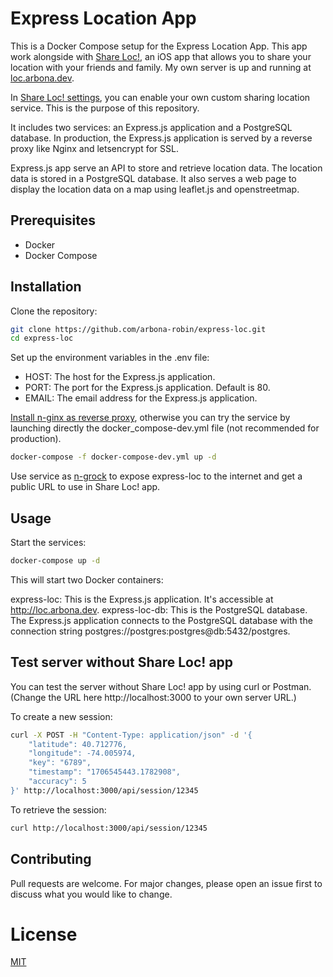 # Express Location App

This is a Docker Compose setup for the Express Location App. This app work alongside with [Share Loc!](https://apps.apple.com/us/app/share-loc/id6477746560), an iOS app that allows you to share your location with your friends and family. My own server is up and running at [loc.arbona.dev](http://loc.arbona.dev).

In [Share Loc! settings](https://apps.apple.com/us/app/share-loc/id6477746560), you can enable your own custom sharing location service. This is the purpose of this repository.

It includes two services: an Express.js application and a PostgreSQL database. In production, the Express.js application is served by a reverse proxy like Nginx and letsencrypt for SSL.

Express.js app serve an API to store and retrieve location data. The location data is stored in a PostgreSQL database. It also serves a web page to display the location data on a map using leaflet.js and openstreetmap.

## Prerequisites

- Docker
- Docker Compose

## Installation

Clone the repository:

```bash
git clone https://github.com/arbona-robin/express-loc.git
cd express-loc
```

Set up the environment variables in the .env file:
- HOST: The host for the Express.js application. 
- PORT: The port for the Express.js application. Default is 80.
- EMAIL: The email address for the Express.js application. 


[Install n-ginx as reverse proxy](https://linuxhandbook.com/nginx-reverse-proxy-docker/amp/), otherwise you can try the service by launching directly the docker_compose-dev.yml file (not recommended for production). 

```bash
docker-compose -f docker-compose-dev.yml up -d
```

Use service as [n-grock](https://ngrok.com/) to expose express-loc to the internet and get a public URL to use in Share Loc! app. 


## Usage
Start the services:
```bash
docker-compose up -d
```

This will start two Docker containers:

express-loc: This is the Express.js application. It's accessible at http://loc.arbona.dev.
express-loc-db: This is the PostgreSQL database.
The Express.js application connects to the PostgreSQL database with the connection string postgres://postgres:postgres@db:5432/postgres.

## Test server without Share Loc! app

You can test the server without Share Loc! app by using curl or Postman. (Change the URL here http://localhost:3000 to your own server URL.)

To create a new session:

```bash
curl -X POST -H "Content-Type: application/json" -d '{
    "latitude": 40.712776,
    "longitude": -74.005974,
    "key": "6789",
    "timestamp": "1706545443.1782908",
    "accuracy": 5
}' http://localhost:3000/api/session/12345
```

To retrieve the session:

```bash
curl http://localhost:3000/api/session/12345
```

## Contributing
Pull requests are welcome. For major changes, please open an issue first to discuss what you would like to change.

# License

[MIT](https://choosealicense.com/licenses/mit/) 